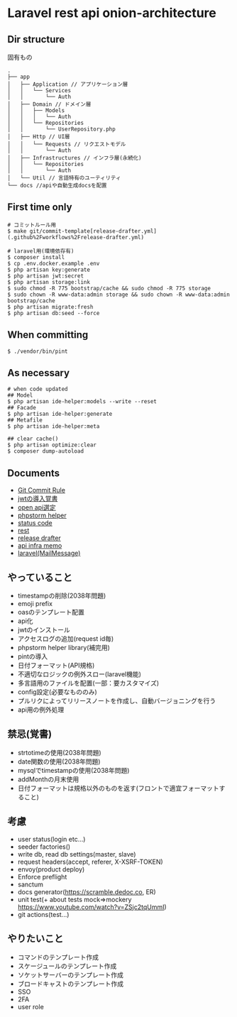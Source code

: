 # Laravel rest api onion-architecture
## Dir structure
固有もの
```text
.
├── app
│   ├── Application // アプリケーション層
│   │   └── Services
│   │       └── Auth
│   ├── Domain // ドメイン層
│   │   ├── Models
│   │   │   └── Auth
│   │   └── Repositories
│   │       └── UserRepository.php
│   ├── Http // UI層
│   │   └── Requests // リクエストモデル
│   │       └── Auth
│   ├── Infrastructures // インフラ層(永続化)
│   │   └── Repositories
│   │       └── Auth
│   └── Util // 言語特有のユーティリティ
└── docs //apiや自動生成docsを配置
```

## First time only
```shell
# コミットルール用
$ make git/commit-template[release-drafter.yml](.github%2Fworkflows%2Frelease-drafter.yml)

# laravel用(環境依存有)
$ composer install
$ cp .env.docker.example .env
$ php artisan key:generate
$ php artisan jwt:secret
$ php artisan storage:link
$ sudo chmod -R 775 bootstrap/cache && sudo chmod -R 775 storage
$ sudo chown -R www-data:admin storage && sudo chown -R www-data:admin bootstrap/cache
$ php artisan migrate:fresh
$ php artisan db:seed --force
```

## When committing
```shell
$ ./vendor/bin/pint
```

## As necessary
```shell
# when code updated
## Model
$ php artisan ide-helper:models --write --reset
## Facade
$ php artisan ide-helper:generate
## Metafile
$ php artisan ide-helper:meta

## clear cache()
$ php artisan optimize:clear
$ composer dump-autoload
```

## Documents
- [Git Commit Rule](./docs/markdown/git-commit.md)
- [jwtの導入覚書](./docs/markdown/jwt-install.md)
- [open api選定](./docs/markdown/about-open-api.md)
- [phpstorm helper](./docs/markdown/phpstorm-helper.md)
- [status code](./docs/markdown/statuscode.md)
- [rest](./docs/markdown/rest.md)
- [release drafter](./docs/markdown/release-drafter.md)
- [api infra memo](./docs/markdown/infra-memo.md)
- [laravel(MailMessage)](./docs/markdown/laravel/mail-message.md)

## やっていること
- timestampの削除(2038年問題)
- emoji prefix
- oasのテンプレート配置
- api化
- jwtのインストール
- アクセスログの追加(request id毎)
- phpstorm helper library(補完用)
- pintの導入
- 日付フォーマット(API規格)
- 不適切なロジックの例外スロー(laravel機能)
- 多言語用のファイルを配置(一部：要カスタマイズ)
- config設定(必要なもののみ)
- プルリクによってリリースノートを作成し、自動バージョニングを行う
- api用の例外処理

## 禁忌(覚書)
- strtotimeの使用(2038年問題)
- date関数の使用(2038年問題)
- mysqlでtimestampの使用(2038年問題)
- addMonthの月末使用
- 日付フォーマットは規格以外のものを返す(フロントで適宜フォーマットすること)

## 考慮
- user status(login etc...)
- seeder factories()
- write db, read db settings(master, slave)
- request headers(accept, referer, X-XSRF-TOKEN)
- envoy(product deploy)
- Enforce preflight
- sanctum
- docs generator(https://scramble.dedoc.co, ER)
- unit test(+ about tests mock=>mockery https://www.youtube.com/watch?v=ZSjc2tqUmmI)
- git actions(test...)

## やりたいこと
- コマンドのテンプレート作成
- スケージュールのテンプレート作成
- ソケットサーバーのテンプレート作成
- ブロードキャストのテンプレート作成
- SSO
- 2FA
- user role

